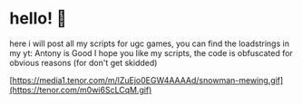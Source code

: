 # hello! 👋
here i will post all my scripts for ugc games, you can find the loadstrings in my yt: Antony is Good
I hope you like my scripts, the code is obfuscated for obvious reasons (for don't get skidded)

[https://media1.tenor.com/m/lZuEjo0EGW4AAAAd/snowman-mewing.gif](https://tenor.com/m0wi6ScLCqM.gif)
